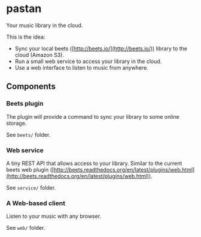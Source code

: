 # pastan
Your music library in the cloud.

This is the idea:
- Sync your local beets ([http://beets.io/](http://beets.io/)) library to the cloud (Amazon S3).
- Run a small web service to access your library in the cloud.
- Use a web interface to listen to music from anywhere.

## Components
### Beets plugin
The plugin will provide a command to sync your library to some online storage.

See `beets/` folder.

### Web service
A tiny REST API that allows access to your library. Similar to the current beets web plugin ([http://beets.readthedocs.org/en/latest/plugins/web.html](http://beets.readthedocs.org/en/latest/plugins/web.html)).

See `service/` folder.

### A Web-based client
Listen to your music with any browser.

See `web/` folder.
